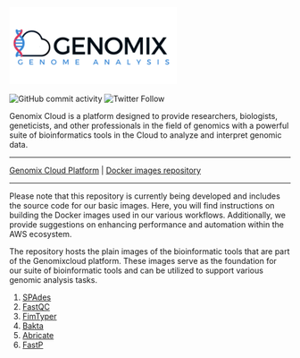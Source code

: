 [![name](assets/genomixlogo.png)](https://genomixcloud.com/)

![GitHub commit activity](https://img.shields.io/github/commit-activity/m/ldipotetjob/genomixcloud.bioinformatic?style=flat-square) ![Twitter Follow](https://img.shields.io/twitter/follow/genomixcloud?style=social)

Genomix Cloud is a  platform designed to provide researchers, biologists, geneticists, and other professionals in the field of genomics with a powerful suite of bioinformatics tools in the Cloud to analyze and interpret genomic data.

---

[Genomix Cloud Platform](https://genomixcloud.com/) | [Docker images repository](https://hub.docker.com/u/genomixcloud) 

---

Please note that this repository is currently being developed and includes the source code for our basic images. Here, you will find instructions on building the Docker images used in our various workflows. Additionally, we provide suggestions on enhancing performance and automation within the AWS ecosystem.

The repository hosts the plain images of the bioinformatic tools that are part of the Genomixcloud platform. These images serve as the foundation for our suite of bioinformatic tools and can be utilized to support various genomic analysis tasks.

1. [SPAdes](https://github.com/ldipotetjob/genomixcloud.bioinformatic/tree/main/spades)
2. [FastQC](https://github.com/ldipotetjob/genomixcloud.bioinformatic/tree/main/fastqc)
3. [FimTyper](https://github.com/ldipotetjob/genomixcloud.bioinformatic/tree/main/fimtyper)
4. [Bakta](https://github.com/ldipotetjob/genomixcloud.bioinformatic/tree/main/bakta)
5. [Abricate](https://github.com/ldipotetjob/genomixcloud.bioinformatic/tree/main/abricate)
6. [FastP](https://github.com/ldipotetjob/genomixcloud.bioinformatic/tree/main/fastp)